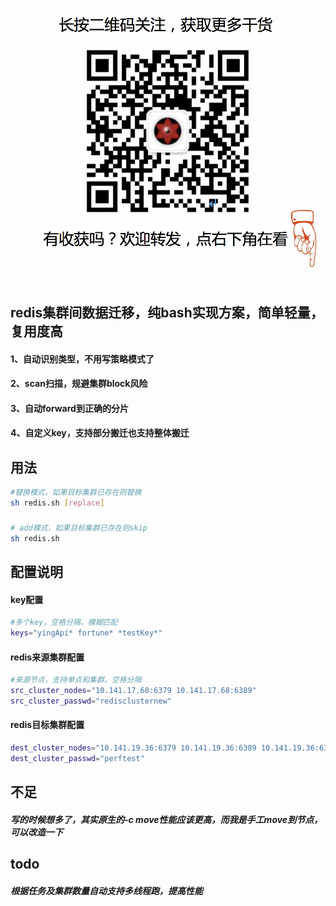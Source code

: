 ![image](logo.png)
## redis集群间数据迁移，纯bash实现方案，简单轻量，复用度高

#### 1、自动识别类型，不用写策略模式了
#### 2、scan扫描，规避集群block风险
#### 3、自动forward到正确的分片
#### 4、自定义key，支持部分搬迁也支持整体搬迁

## 用法

````bash
#替换模式，如果目标集群已存在则替换
sh redis.sh [replace]
````
###
````bash
# add模式，如果目标集群已存在则skip
sh redis.sh
````

## 配置说明
#### key配置
````bash
#多个key，空格分隔，模糊匹配
keys="yingApi* fortune* *testKey*"

````
#### redis来源集群配置
````bash
#来源节点，支持单点和集群，空格分隔
src_cluster_nodes="10.141.17.68:6379 10.141.17.68:6389"
src_cluster_passwd="redisclusternew"
````

#### redis目标集群配置

````bash
dest_cluster_nodes="10.141.19.36:6379 10.141.19.36:6389 10.141.19.36:6399"
dest_cluster_passwd="perftest"
````

## 不足
##### 写的时候想多了，其实原生的-c move性能应该更高，而我是手工move到节点，可以改造一下

## todo
##### 根据任务及集群数量自动支持多线程跑，提高性能
